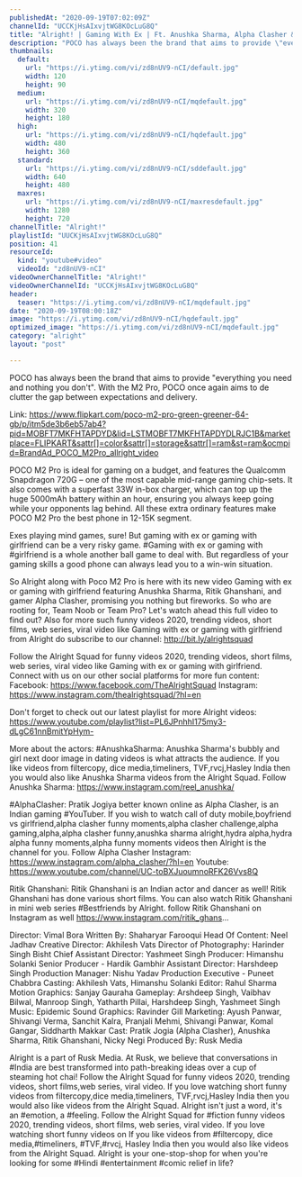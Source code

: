 ```yaml
---
publishedAt: "2020-09-19T07:02:09Z"
channelId: "UCCKjHsAIxvjtWG8KOcLuG8Q"
title: "Alright! | Gaming With Ex | Ft. Anushka Sharma, Alpha Clasher & Ritik Ghanshani"
description: "POCO has always been the brand that aims to provide \"everything you need and nothing you don't\". With the M2 Pro, POCO once again aims to de clutter the gap between expectations and delivery. \n\nLink: https://www.flipkart.com/poco-m2-pro-green-greener-64-gb/p/itm5de3b6eb57ab4?pid=MOBFT7MKFHTAPDYD&lid=LSTMOBFT7MKFHTAPDYDLRJC1B&marketplace=FLIPKART&sattr[]=color&sattr[]=storage&sattr[]=ram&st=ram&ocmpid=BrandAd_POCO_M2Pro_allright_video \n\nPOCO M2 Pro is ideal for gaming on a budget, and features the Qualcomm Snapdragon 720G – one of the most capable mid-range gaming chip-sets. It also comes with a superfast 33W in-box charger, which can top up the huge 5000mAh battery within an hour, ensuring you always keep going while your opponents lag behind. All these extra ordinary features make POCO M2 Pro the best phone in 12-15K segment.\n\nExes playing mind games, sure! But gaming with ex or gaming with girlfriend can be a very risky game. #Gaming with ex or gaming with #girlfriend is a whole another ball game to deal with. But regardless of your gaming skills a good phone can always lead you to a win-win situation.\n\nSo Alright along with Poco M2 Pro is here with its new video Gaming with ex or gaming with girlfriend featuring Anushka Sharma, Ritik Ghanshani, and gamer Alpha Clasher, promising you nothing but fireworks. So who are rooting for, Team Noob or Team Pro? Let's watch ahead this full video to find out? Also for more such funny videos 2020, trending videos, short films, web series, viral video like Gaming with ex or gaming with girlfriend from Alright do subscribe to our channel: http://bit.ly/alrightsquad\n\nFollow the Alright Squad for funny videos 2020, trending videos, short films, web series, viral video like Gaming with ex or gaming with girlfriend. Connect with us on our other social platforms for more fun content: Facebook: https://www.facebook.com/TheAlrightSquad Instagram: https://www.instagram.com/thealrightsquad/?hl=en\n\nDon't forget to check out our latest playlist for more Alright videos: https://www.youtube.com/playlist?list=PL6JPnhhI175my3-dLgC61nnBmitYpHym-\n\nMore about the actors:\n#AnushkaSharma: Anushka Sharma's bubbly and girl next door image in dating videos is what attracts the audience. If you like videos from filtercopy, dice media,timeliners, TVF,rvcj,Hasley India then you would also like Anushka Sharma videos from the Alright Squad. Follow Anushka Sharma: https://www.instagram.com/reel_anushka/ \n\n#AlphaClasher: Pratik Jogiya better known online as Alpha Clasher, is an Indian gaming #YouTuber. If you wish to watch call of duty mobile,boyfriend vs girlfriend,alpha clasher funny moments,alpha clasher challenge,alpha gaming,alpha,alpha clasher funny,anushka sharma alright,hydra alpha,hydra alpha funny moments,alpha funny moments videos then Alright is the channel for you. \nFollow Alpha Clasher\nInstagram: https://www.instagram.com/alpha_clasher/?hl=en \nYoutube: https://www.youtube.com/channel/UC-toBXJuoumnoRFK26Vvs8Q\n\nRitik Ghanshani: Ritik Ghanshani is an Indian actor and dancer as well!  Ritik Ghanshani has done various short films. You can also watch Ritik Ghanshani in mini web series #Bestfriends by Alright. follow Ritik Ghanshani on Instagram as well https://www.instagram.com/ritik_ghans...\n\nDirector: Vimal Bora\nWritten By: Shaharyar Farooqui\nHead Of Content: Neel Jadhav \nCreative Director: Akhilesh Vats \nDirector of Photography: Harinder Singh Bisht\nChief Assistant Director: Yashmeet Singh\nProducer: Himanshu Solanki\nSenior Producer - Hardik Gambhir\nAssistant Director: Harshdeep Singh\nProduction Manager: Nishu Yadav\nProduction Executive - Puneet Chabbra\nCasting: Akhilesh Vats, Himanshu Solanki\nEditor: Rahul Sharma\nMotion Graphics: Sanjay Gauraha\nGameplay: Arshdeep Singh, Vaibhav Bilwal, Manroop Singh, Yatharth Pillai, Harshdeep Singh, Yashmeet Singh\nMusic: Epidemic Sound\nGraphics: Ravinder Gill\nMarketing: Ayush Panwar, Shivangi Verma, Sanchit Kalra, Pranjali Mehmi, Shivangi Panwar, Komal Gangar, Siddharth Makkar\nCast: Pratik Jogia (Alpha Clasher), Anushka Sharma, Ritik Ghanshani, Nicky Negi\nProduced By: Rusk Media\n\nAlright is a part of Rusk Media. At Rusk, we believe that conversations in #India are best transformed into path-breaking ideas over a cup of steaming hot chai! Follow the Alright Squad for funny videos 2020, trending videos, short films,web series, viral video. If you love watching short funny videos from filtercopy,dice media,timeliners, TVF,rvcj,Hasley India then you would also like videos from the Alright Squad. Alright isn't just a word, it's an #emotion, a #feeling. Follow the Alright Squad for #fiction funny videos 2020, trending videos, short films, web series, viral video. If you love watching short funny videos on If you like videos from #filtercopy, dice media,#timeliners, #TVF,#rvcj, Hasley India then you would also like videos from the Alright Squad. Alright is your one-stop-shop for when you're looking for some #Hindi #entertainment #comic relief in life?"
thumbnails:
  default:
    url: "https://i.ytimg.com/vi/zd8nUV9-nCI/default.jpg"
    width: 120
    height: 90
  medium:
    url: "https://i.ytimg.com/vi/zd8nUV9-nCI/mqdefault.jpg"
    width: 320
    height: 180
  high:
    url: "https://i.ytimg.com/vi/zd8nUV9-nCI/hqdefault.jpg"
    width: 480
    height: 360
  standard:
    url: "https://i.ytimg.com/vi/zd8nUV9-nCI/sddefault.jpg"
    width: 640
    height: 480
  maxres:
    url: "https://i.ytimg.com/vi/zd8nUV9-nCI/maxresdefault.jpg"
    width: 1280
    height: 720
channelTitle: "Alright!"
playlistId: "UUCKjHsAIxvjtWG8KOcLuG8Q"
position: 41
resourceId:
  kind: "youtube#video"
  videoId: "zd8nUV9-nCI"
videoOwnerChannelTitle: "Alright!"
videoOwnerChannelId: "UCCKjHsAIxvjtWG8KOcLuG8Q"
header:
  teaser: "https://i.ytimg.com/vi/zd8nUV9-nCI/mqdefault.jpg"
date: "2020-09-19T08:00:18Z"
image: "https://i.ytimg.com/vi/zd8nUV9-nCI/hqdefault.jpg"
optimized_image: "https://i.ytimg.com/vi/zd8nUV9-nCI/mqdefault.jpg"
category: "alright"
layout: "post"

---
```

POCO has always been the brand that aims to provide "everything you need and nothing you don't". With the M2 Pro, POCO once again aims to de clutter the gap between expectations and delivery. 

Link: https://www.flipkart.com/poco-m2-pro-green-greener-64-gb/p/itm5de3b6eb57ab4?pid=MOBFT7MKFHTAPDYD&lid=LSTMOBFT7MKFHTAPDYDLRJC1B&marketplace=FLIPKART&sattr[]=color&sattr[]=storage&sattr[]=ram&st=ram&ocmpid=BrandAd_POCO_M2Pro_allright_video 

POCO M2 Pro is ideal for gaming on a budget, and features the Qualcomm Snapdragon 720G – one of the most capable mid-range gaming chip-sets. It also comes with a superfast 33W in-box charger, which can top up the huge 5000mAh battery within an hour, ensuring you always keep going while your opponents lag behind. All these extra ordinary features make POCO M2 Pro the best phone in 12-15K segment.

Exes playing mind games, sure! But gaming with ex or gaming with girlfriend can be a very risky game. #Gaming with ex or gaming with #girlfriend is a whole another ball game to deal with. But regardless of your gaming skills a good phone can always lead you to a win-win situation.

So Alright along with Poco M2 Pro is here with its new video Gaming with ex or gaming with girlfriend featuring Anushka Sharma, Ritik Ghanshani, and gamer Alpha Clasher, promising you nothing but fireworks. So who are rooting for, Team Noob or Team Pro? Let's watch ahead this full video to find out? Also for more such funny videos 2020, trending videos, short films, web series, viral video like Gaming with ex or gaming with girlfriend from Alright do subscribe to our channel: http://bit.ly/alrightsquad

Follow the Alright Squad for funny videos 2020, trending videos, short films, web series, viral video like Gaming with ex or gaming with girlfriend. Connect with us on our other social platforms for more fun content: Facebook: https://www.facebook.com/TheAlrightSquad Instagram: https://www.instagram.com/thealrightsquad/?hl=en

Don't forget to check out our latest playlist for more Alright videos: https://www.youtube.com/playlist?list=PL6JPnhhI175my3-dLgC61nnBmitYpHym-

More about the actors:
#AnushkaSharma: Anushka Sharma's bubbly and girl next door image in dating videos is what attracts the audience. If you like videos from filtercopy, dice media,timeliners, TVF,rvcj,Hasley India then you would also like Anushka Sharma videos from the Alright Squad. Follow Anushka Sharma: https://www.instagram.com/reel_anushka/ 

#AlphaClasher: Pratik Jogiya better known online as Alpha Clasher, is an Indian gaming #YouTuber. If you wish to watch call of duty mobile,boyfriend vs girlfriend,alpha clasher funny moments,alpha clasher challenge,alpha gaming,alpha,alpha clasher funny,anushka sharma alright,hydra alpha,hydra alpha funny moments,alpha funny moments videos then Alright is the channel for you. 
Follow Alpha Clasher
Instagram: https://www.instagram.com/alpha_clasher/?hl=en 
Youtube: https://www.youtube.com/channel/UC-toBXJuoumnoRFK26Vvs8Q

Ritik Ghanshani: Ritik Ghanshani is an Indian actor and dancer as well!  Ritik Ghanshani has done various short films. You can also watch Ritik Ghanshani in mini web series #Bestfriends by Alright. follow Ritik Ghanshani on Instagram as well https://www.instagram.com/ritik_ghans...

Director: Vimal Bora
Written By: Shaharyar Farooqui
Head Of Content: Neel Jadhav 
Creative Director: Akhilesh Vats 
Director of Photography: Harinder Singh Bisht
Chief Assistant Director: Yashmeet Singh
Producer: Himanshu Solanki
Senior Producer - Hardik Gambhir
Assistant Director: Harshdeep Singh
Production Manager: Nishu Yadav
Production Executive - Puneet Chabbra
Casting: Akhilesh Vats, Himanshu Solanki
Editor: Rahul Sharma
Motion Graphics: Sanjay Gauraha
Gameplay: Arshdeep Singh, Vaibhav Bilwal, Manroop Singh, Yatharth Pillai, Harshdeep Singh, Yashmeet Singh
Music: Epidemic Sound
Graphics: Ravinder Gill
Marketing: Ayush Panwar, Shivangi Verma, Sanchit Kalra, Pranjali Mehmi, Shivangi Panwar, Komal Gangar, Siddharth Makkar
Cast: Pratik Jogia (Alpha Clasher), Anushka Sharma, Ritik Ghanshani, Nicky Negi
Produced By: Rusk Media

Alright is a part of Rusk Media. At Rusk, we believe that conversations in #India are best transformed into path-breaking ideas over a cup of steaming hot chai! Follow the Alright Squad for funny videos 2020, trending videos, short films,web series, viral video. If you love watching short funny videos from filtercopy,dice media,timeliners, TVF,rvcj,Hasley India then you would also like videos from the Alright Squad. Alright isn't just a word, it's an #emotion, a #feeling. Follow the Alright Squad for #fiction funny videos 2020, trending videos, short films, web series, viral video. If you love watching short funny videos on If you like videos from #filtercopy, dice media,#timeliners, #TVF,#rvcj, Hasley India then you would also like videos from the Alright Squad. Alright is your one-stop-shop for when you're looking for some #Hindi #entertainment #comic relief in life?